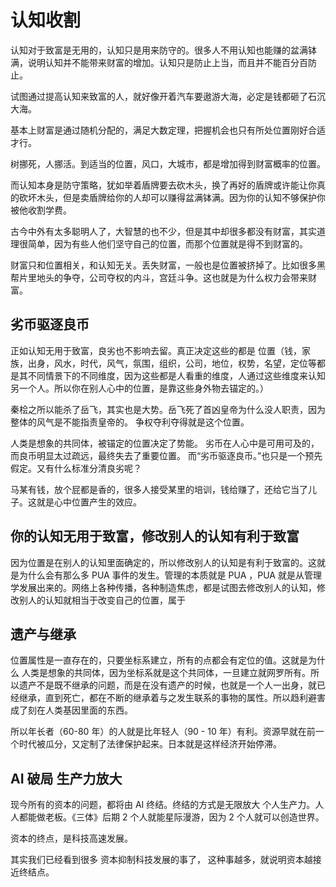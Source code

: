 # 认知收割

认知对于致富是无用的，认知只是用来防守的。很多人不用认知也能赚的盆满钵满，说明认知并不能带来财富的增加。认知只是防止上当，而且并不能百分百防止。

试图通过提高认知来致富的人，就好像开着汽车要遨游大海，必定是钱都砸了石沉大海。

基本上财富是通过随机分配的，满足大数定理，把握机会也只有所处位置刚好合适才行。

树挪死，人挪活。到适当的位置，风口，大城市，都是增加得到财富概率的位置。

而认知本身是防守策略，犹如举着盾牌要去砍木头，换了再好的盾牌或许能让你真的砍坏木头，但是卖盾牌给你的人却可以赚得盆满钵满。因为你的认知不够保护你被他收割学费。

古今中外有太多聪明人了，大智慧的也不少，但是其中却很多都没有财富，其实道理很简单，因为有些人他们坚守自己的位置，而那个位置就是得不到财富的。

财富只和位置相关，和认知无关。丢失财富，一般也是位置被挤掉了。比如很多黑帮片里地头的争夺，公司夺权的内斗，宫廷斗争。这也就是为什么权力会带来财富。

## 劣币驱逐良币

正如认知无用于致富，良劣也不影响去留。真正决定这些的都是 位置（钱，家族，出身，风水，时代，风气，氛围，组织，公司，地位，权势，名望，定位等都是其不同情景下的不同维度，因为这些都是人看重的维度，人通过这些维度来认知另一个人。所以你在别人心中的位置，是靠这些身外物去锚定的。）

秦桧之所以能杀了岳飞，其实也是大势。岳飞死了首凶皇帝为什么没人职责，因为整体的风气是不能指责皇帝的。
争权夺利夺得就是这个位置。

人类是想象的共同体，被锚定的位置决定了势能。
劣币在人心中是可用可及的，而良币明显太过疏远，最终失去了重要位置。
而“劣币驱逐良币。”也只是一个预先假定。又有什么标准分清良劣呢？

马某有钱，放个屁都是香的，很多人接受某里的培训，钱给赚了，还给它当了儿子。这就是心中位置产生的效应。

## 你的认知无用于致富，修改别人的认知有利于致富

因为位置是在别人的认知里面确定的，所以修改别人的认知是有利于致富的。这就是为什么会有那么多 PUA 事件的发生。管理的本质就是 PUA ，PUA 就是从管理学发展出来的。网络上各种传播，各种制造焦虑，都是试图去修改别人的认知，修改别人的认知就相当于改变自己的位置，属于


## 遗产与继承

位置属性是一直存在的，只要坐标系建立，所有的点都会有定位的值。这就是为什么 人类是想象的共同体，因为坐标系就是这个共同体，一旦建立就网罗所有。所以遗产不是既不继承的问题，而是在没有遗产的时候，也就是一个人一出身，就已经继承，直到死亡，都在不断的继承着与之发生联系的事物的属性。所以趋利避害成了刻在人类基因里面的东西。

所以年长者（60-80 年）的人就是比年轻人（90 - 10 年）有利。资源早就在前一个时代被瓜分，又定制了法律保护起来。日本就是这样经济开始停滞。

## AI 破局 生产力放大

现今所有的资本的问题，都将由 AI 终结。终结的方式是无限放大 个人生产力。人人都能做老板。《三体》后期 2 个人就能星际漫游，因为 2 个人就可以创造世界。

资本的终点，是科技高速发展。

其实我们已经看到很多 资本抑制科技发展的事了， 这种事越多，就说明资本越接近终结点。
